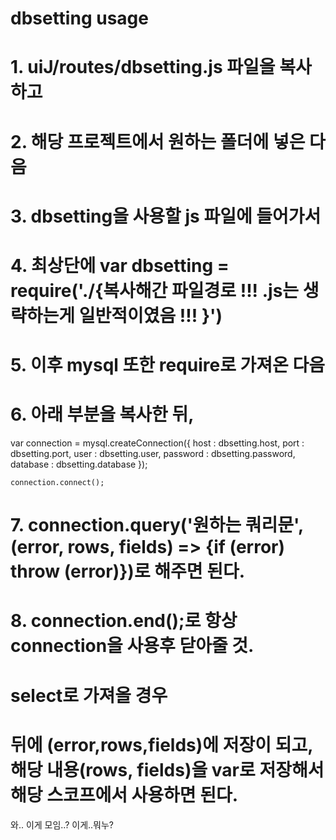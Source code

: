 # dbsetting usage

# 1. uiJ/routes/dbsetting.js 파일을 복사하고
# 2. 해당 프로젝트에서 원하는 폴더에 넣은 다음
# 3. dbsetting을 사용할 js 파일에 들어가서
# 4. 최상단에 var dbsetting = require('./{복사해간 파일경로  !!! .js는 생략하는게 일반적이였음 !!! }')
# 5. 이후 mysql 또한 require로 가져온 다음
# 6. 아래 부분을 복사한 뒤,

var connection = mysql.createConnection({
      host     : dbsetting.host,
      port     : dbsetting.port,
      user     : dbsetting.user,
      password : dbsetting.password,
      database : dbsetting.database
    });

    connection.connect();
# 7. connection.query('원하는 쿼리문', (error, rows, fields) => {if (error) throw (error)})로 해주면 된다.
# 8. connection.end();로 항상 connection을 사용후 닫아줄 것.

# select로 가져올 경우
# 뒤에 (error,rows,fields)에 저장이 되고, 해당 내용(rows, fields)을 var로 저장해서 해당 스코프에서 사용하면 된다.

와.. 이게 모임..? 이게..뭐누?